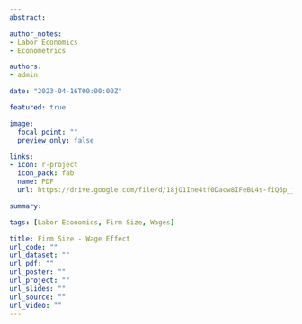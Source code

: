 ```yaml
---
abstract: 

author_notes:
- Labor Economics
- Econometrics

authors:
- admin

date: "2023-04-16T00:00:00Z"

featured: true

image:
  focal_point: ""
  preview_only: false

links:
- icon: r-project
  icon_pack: fab
  name: PDF
  url: https://drive.google.com/file/d/18jO1Ine4tf0Dacw8IFeBL4s-fiQ6p_jz/view?usp=sharing

summary: 

tags: [Labor Economics, Firm Size, Wages]

title: Firm Size - Wage Effect
url_code: ""
url_dataset: ""
url_pdf: ""
url_poster: ""
url_project: ""
url_slides: ""
url_source: ""
url_video: ""
---
```



